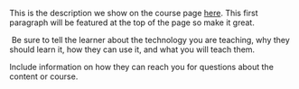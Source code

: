 This is the description we show on the course page [here](https://lab.github.com/CodersCamp2020/coderscamp2020-test-course-1). This first paragraph will be featured at the top of the page so make it great.
​

​
Be sure to tell the learner about the technology you are teaching, why they should learn it, how they can use it, and what you will teach them.
​


Include information on how they can reach you for questions about the content or course. 